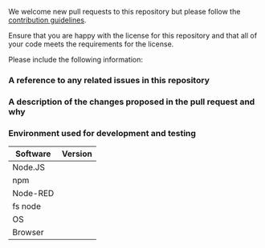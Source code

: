 We welcome new pull requests to this repository but please follow the [contribution guidelines](https://github.com/TotallyInformation/node-red-contrib-fs/blob/master/.github/CONTRIBUTING.md).

Ensure that you are happy with the license for this repository and that all of your code meets the requirements for the license.

Please include the following information:

### A reference to any related issues in this repository


### A description of the changes proposed in the pull request and why


### Environment used for development and testing

Software       | Version
-------------- | -------
Node.JS        | 
npm            | 
Node-RED       | 
fs node        | 
OS             | 
Browser        | 

